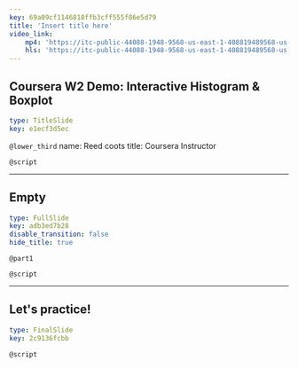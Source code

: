 ```yaml
---
key: 69a09cf1146818ffb3cff555f86e5d79
title: 'Insert title here'
video_link:
    mp4: 'https://itc-public-44088-1948-9568-us-east-1-408819489568-us-east-1.s3.amazonaws.com/input/13_interactive_histogram.mp4'
    hls: 'https://itc-public-44088-1948-9568-us-east-1-408819489568-us-east-1.s3.amazonaws.com/output/hls/13interactivehistogram.m3u8'
---
```


## Coursera W2 Demo: Interactive Histogram & Boxplot

```yaml
type: TitleSlide
key: e1ecf3d5ec
```

`@lower_third`
name: Reed coots
title: Coursera Instructor

`@script`


---

## Empty

```yaml
type: FullSlide
key: adb3ed7b28
disable_transition: false
hide_title: true
```

`@part1`


`@script`


---

## Let's practice!

```yaml
type: FinalSlide
key: 2c9136fcbb
```

`@script`
